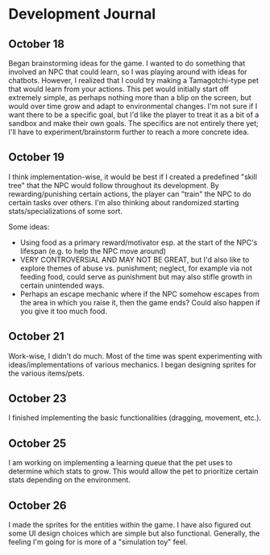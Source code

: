 # Development Journal

## October 18

Began brainstorming ideas for the game. I wanted to do something that involved an NPC that could learn, so I was playing around with ideas for chatbots. However, I realized that I could try making a Tamagotchi-type pet that would learn from your actions. This pet would initially start off extremely simple, as perhaps nothing more than a blip on the screen, but would over time grow and adapt to environmental changes. I'm not sure if I want there to be a specific goal, but I'd like the player to treat it as a bit of a sandbox and make their own goals. The specifics are not entirely there yet; I'll have to experiment/brainstorm further to reach a more concrete idea.

## October 19

I think implementation-wise, it would be best if I created a predefined "skill tree" that the NPC would follow throughout its development. By rewarding/punishing certain actions, the player can "train" the NPC to do certain tasks over others. I'm also thinking about randomized starting stats/specializations of some sort.

Some ideas:

- Using food as a primary reward/motivator esp. at the start of the NPC's lifespan (e.g. to help the NPC move around)
- VERY CONTROVERSIAL AND MAY NOT BE GREAT, but I'd also like to explore themes of abuse vs. punishment; neglect, for example via not feeding food, could serve as punishment but may also stifle growth in certain unintended ways.
- Perhaps an escape mechanic where if the NPC somehow escapes from the area in which you raise it, then the game ends? Could also happen if you give it too much food.

## October 21

Work-wise, I didn't do much. Most of the time was spent experimenting with ideas/implementations of various mechanics. I began designing sprites for the various items/pets.

## October 23

I finished implementing the basic functionalities (dragging, movement, etc.).

## October 25

I am working on implementing a learning queue that the pet uses to determine which stats to grow. This would allow the pet to prioritize certain stats depending on the environment.

## October 26

I made the sprites for the entities within the game. I have also figured out some UI design choices which are simple but also functional. Generally, the feeling I'm going for is more of a "simulation toy" feel.
